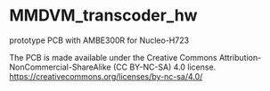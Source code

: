 # MMDVM_transcoder_hw
prototype PCB with AMBE300R for Nucleo-H723

The PCB is made available under the Creative Commons Attribution-NonCommercial-ShareAlike (CC BY-NC-SA) 4.0 license.
https://creativecommons.org/licenses/by-nc-sa/4.0/
